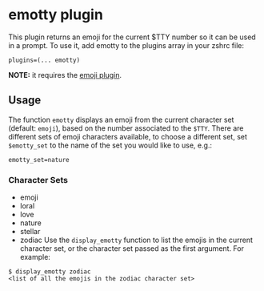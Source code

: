 # emotty plugin
This plugin returns an emoji for the current $TTY number so it can be used
in a prompt.
To use it, add emotty to the plugins array in your zshrc file:
```
plugins=(... emotty)
```
**NOTE:** it requires the [emoji plugin](https://github.com/ohmyzsh/ohmyzsh/tree/master/plugins/emoji).
## Usage
The function `emotty` displays an emoji from the current character set (default: `emoji`), based
on the number associated to the `$TTY`.
There are different sets of emoji characters available, to choose a different
set, set `$emotty_set` to the name of the set you would like to use, e.g.:
```
emotty_set=nature
```
### Character Sets
- emoji
- loral
- love
- nature
- stellar
- zodiac
Use the `display_emotty` function to list the emojis in the current character set, or
the character set passed as the first argument. For example:
```
$ display_emotty zodiac
<list of all the emojis in the zodiac character set>
```
